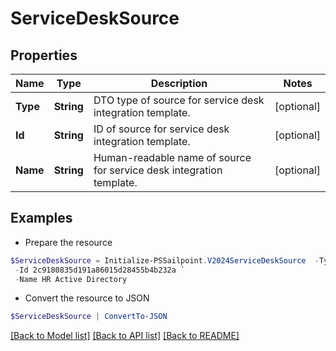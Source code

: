 # ServiceDeskSource
## Properties

Name | Type | Description | Notes
------------ | ------------- | ------------- | -------------
**Type** | **String** | DTO type of source for service desk integration template. | [optional] 
**Id** | **String** | ID of source for service desk integration template. | [optional] 
**Name** | **String** | Human-readable name of source for service desk integration template. | [optional] 

## Examples

- Prepare the resource
```powershell
$ServiceDeskSource = Initialize-PSSailpoint.V2024ServiceDeskSource  -Type SOURCE `
 -Id 2c9180835d191a86015d28455b4b232a `
 -Name HR Active Directory
```

- Convert the resource to JSON
```powershell
$ServiceDeskSource | ConvertTo-JSON
```

[[Back to Model list]](../README.md#documentation-for-models) [[Back to API list]](../README.md#documentation-for-api-endpoints) [[Back to README]](../README.md)

